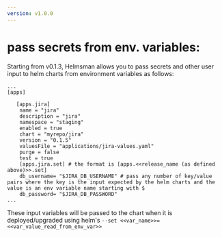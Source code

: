 ```yaml
---
version: v1.0.0
---
```


# pass secrets from env. variables:

Starting from v0.1.3, Helmsman allows you to pass secrets and other user input to helm charts from environment variables as follows:

```
...
[apps]

   [apps.jira]
    name = "jira" 
    description = "jira"
    namespace = "staging" 
    enabled = true 
    chart = "myrepo/jira" 
    version = "0.1.5"
    valuesFile = "applications/jira-values.yaml" 
    purge = false 
    test = true 
    [apps.jira.set] # the format is [apps.<<release_name (as defined above)>>.set]
    db_username= "$JIRA_DB_USERNAME" # pass any number of key/value pairs where the key is the input expected by the helm charts and the value is an env variable name starting with $
    db_password= "$JIRA_DB_PASSWORD"
...
``` 

These input variables will be passed to the chart when it is deployed/upgraded using helm's `--set <<var_name>>=<<var_value_read_from_env_var>>`